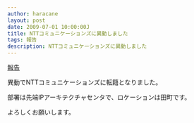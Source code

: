 ```yaml
---
author: haracane
layout: post
date: 2009-07-01 10:00:00J
title: NTTコミュニケーションズに異動しました
tags: 報告
description: NTTコミュニケーションズに異動しました
---
```

[報告](/tags/information/)

異動でNTTコミュニケーションズに転籍となりました。

部署は先端IPアーキテクチャセンタで、ロケーションは田町です。

よろしくお願いします。
